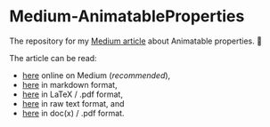 # Medium-AnimatableProperties
The repository for my [Medium article](https://medium.com/@kristof98/creating-custom-animated-uiviews-mastering-animations-669b2b5d8256) about Animatable properties. 📔

The article can be read:
- [here](https://medium.com/@kristof98/creating-custom-animated-uiviews-mastering-animations-669b2b5d8256) online on Medium (_recommended_),
- [here](Resources/Markdown) in markdown format,
- [here](Resources/LaTeX) in LaTeX / .pdf format,
- [here](Resources/Raw) in raw text format, and
- [here](Resources/Docx) in doc(x) / .pdf format.
